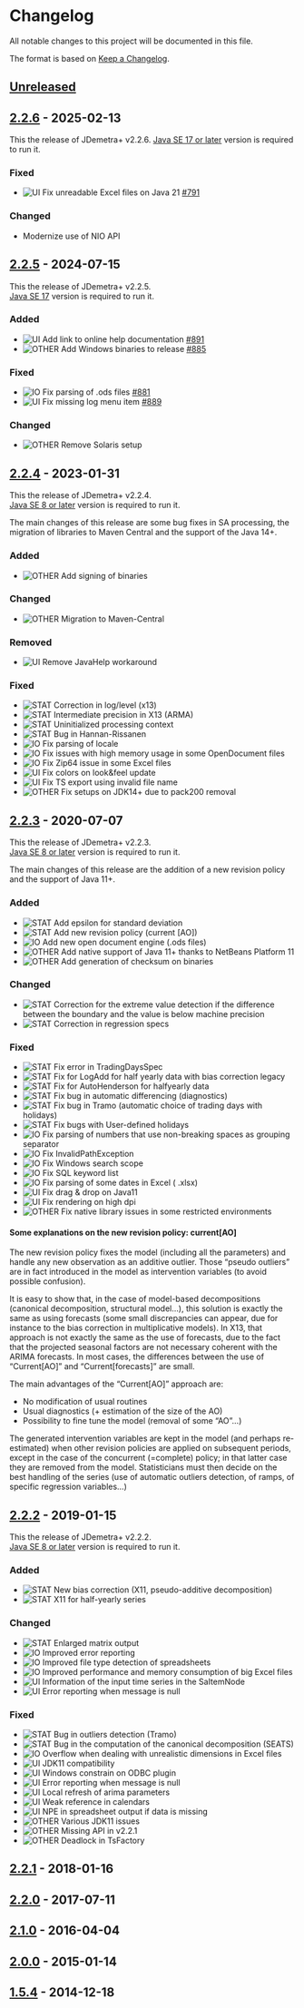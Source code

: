 # Changelog

All notable changes to this project will be documented in this file.

The format is based on [Keep a Changelog](https://keepachangelog.com/en/1.0.0/).

## [Unreleased]

## [2.2.6] - 2025-02-13

This the release of JDemetra+ v2.2.6.
[Java SE 17 or later](https://whichjdk.com/) version is required to run it.

### Fixed

- ![UI] Fix unreadable Excel files on Java 21 [#791](https://github.com/jdemetra/jdemetra-app/issues/791)

### Changed

- Modernize use of NIO API

## [2.2.5] - 2024-07-15

This the release of JDemetra+ v2.2.5.  
[Java SE 17](https://whichjdk.com/) version is required to run it.

### Added

- ![UI] Add link to online help documentation [#891](https://github.com/jdemetra/jdemetra-app/issues/891)
- ![OTHER] Add Windows binaries to release [#885](https://github.com/jdemetra/jdemetra-app/issues/885)

### Fixed

- ![IO] Fix parsing of .ods files [#881](https://github.com/jdemetra/jdemetra-app/issues/881)
- ![UI] Fix missing log menu item [#889](https://github.com/jdemetra/jdemetra-app/issues/889)

### Changed

- ![OTHER] Remove Solaris setup

## [2.2.4] - 2023-01-31

This the release of JDemetra+ v2.2.4.  
[Java SE 8 or later](https://adoptium.net/) version is required to run it.

The main changes of this release are some bug fixes in SA processing, the migration of libraries to Maven Central and the support of the Java 14+.

### Added

- ![OTHER] Add signing of binaries

### Changed

- ![OTHER] Migration to Maven-Central

### Removed

- ![UI] Remove JavaHelp workaround

### Fixed

- ![STAT] Correction in log/level (x13)
- ![STAT] Intermediate precision in X13 (ARMA)
- ![STAT] Uninitialized processing context
- ![STAT] Bug in Hannan-Rissanen
- ![IO] Fix parsing of locale
- ![IO] Fix issues with high memory usage in some OpenDocument files
- ![IO] Fix Zip64 issue in some Excel files
- ![UI] Fix colors on look&feel update
- ![UI] Fix TS export using invalid file name
- ![OTHER] Fix setups on JDK14+ due to pack200 removal

## [2.2.3] - 2020-07-07

This the release of JDemetra+ v2.2.3.  
[Java SE 8 or later](https://adoptium.net/) version is required to run it.

The main changes of this release are the addition of a new revision policy and the support of Java 11+.

### Added

- ![STAT] Add epsilon for standard deviation
- ![STAT] Add new revision policy (current [AO])
- ![IO] Add new open document engine (.ods files)
- ![OTHER] Add native support of Java 11+ thanks to NetBeans Platform 11
- ![OTHER] Add generation of checksum on binaries

### Changed

- ![STAT] Correction for the extreme value detection if the difference between the boundary and the value is below machine precision
- ![STAT] Correction in regression specs

### Fixed

- ![STAT] Fix error in TradingDaysSpec
- ![STAT] Fix for LogAdd for half yearly data with bias correction legacy
- ![STAT] Fix for AutoHenderson for halfyearly data
- ![STAT] Fix bug in automatic differencing (diagnostics)
- ![STAT] Fix bug in Tramo (automatic choice of trading days with holidays)
- ![STAT] Fix bugs with User-defined holidays
- ![IO] Fix parsing of numbers that use non-breaking spaces as grouping separator
- ![IO] Fix InvalidPathException
- ![IO] Fix Windows search scope
- ![IO] Fix SQL keyword list
- ![IO] Fix parsing of some dates in Excel ( .xlsx)
- ![UI] Fix drag & drop on Java11
- ![UI] Fix rendering on high dpi
- ![OTHER] Fix native library issues in some restricted environments

#### Some explanations on the new revision policy: current[AO]

The new revision policy fixes the model (including all the parameters) and handle any new observation as an additive outlier.
Those “pseudo outliers” are in fact introduced in the model as intervention variables (to avoid possible confusion).

It is easy to show that, in the case of model-based decompositions (canonical decomposition, structural model…), this solution is exactly the same as using forecasts (some small discrepancies can appear, due for instance to the bias correction in multiplicative models).
In X13, that approach is not exactly the same as the use of forecasts, due to the fact that the projected seasonal factors are not necessary coherent with the ARIMA forecasts. In most cases, the differences between the use of “Current[AO]” and “Current[forecasts]” are small.

The main advantages of the “Current[AO]” approach are:
- No modification of usual routines
- Usual diagnostics (+ estimation of the size of the AO)
- Possibility to fine tune the model (removal of some “AO”…)

The generated intervention variables are kept in the model (and perhaps re-estimated) when other revision policies are applied on subsequent periods, except in the case of the concurrent (=complete) policy; in that latter case they are removed from the model. Statisticians must then decide on the best handling of the series (use of automatic outliers detection, of ramps, of specific regression variables…)

## [2.2.2] - 2019-01-15

This the release of JDemetra+ v2.2.2.  
[Java SE 8 or later](https://adoptium.net/) version is required to run it.

### Added

- ![STAT] New bias correction (X11, pseudo-additive decomposition)
- ![STAT] X11 for half-yearly series

### Changed

- ![STAT] Enlarged matrix output
- ![IO] Improved error reporting
- ![IO] Improved file type detection of spreadsheets
- ![IO] Improved performance and memory consumption of big Excel files
- ![UI] Information of the input time series in the SaItemNode
- ![UI] Error reporting when message is null

### Fixed

- ![STAT] Bug in outliers detection (Tramo)
- ![STAT] Bug in the computation of the canonical decomposition (SEATS)
- ![IO] Overflow when dealing with unrealistic dimensions in Excel files
- ![UI] JDK11 compatibility
- ![UI] Windows constrain on ODBC plugin
- ![UI] Error reporting when message is null
- ![UI] Local refresh of arima parameters
- ![UI] Weak reference in calendars
- ![UI] NPE in spreadsheet output if data is missing
- ![OTHER] Various JDK11 issues
- ![OTHER] Missing API in v2.2.1
- ![OTHER] Deadlock in TsFactory

## [2.2.1] - 2018-01-16

## [2.2.0] - 2017-07-11

## [2.1.0] - 2016-04-04

## [2.0.0] - 2015-01-14

## [1.5.4] - 2014-12-18

[Unreleased]: https://github.com/jdemetra/jdemetra-app/compare/v2.2.6...HEAD
[2.2.6]: https://github.com/jdemetra/jdemetra-app/compare/v2.2.5...v2.2.6
[2.2.5]: https://github.com/jdemetra/jdemetra-app/compare/v2.2.4...v2.2.5
[2.2.4]: https://github.com/jdemetra/jdemetra-app/compare/v2.2.3...v2.2.4
[2.2.3]: https://github.com/jdemetra/jdemetra-app/compare/v2.2.2...v2.2.3
[2.2.2]: https://github.com/jdemetra/jdemetra-app/compare/v2.2.1...v2.2.2
[2.2.1]: https://github.com/jdemetra/jdemetra-app/compare/v2.2.0...v2.2.1
[2.2.0]: https://github.com/jdemetra/jdemetra-app/compare/v2.1.0...v2.2.0
[2.1.0]: https://github.com/jdemetra/jdemetra-app/compare/v2.0.0...v2.1.0
[2.0.0]: https://github.com/jdemetra/jdemetra-app/compare/v1.5.4...v2.0.0
[1.5.4]: https://github.com/jdemetra/jdemetra-app/releases/tag/v1.5.4
[STAT]: https://img.shields.io/badge/-STAT-068C09
[OTHER]: https://img.shields.io/badge/-OTHER-e4e669
[IO]: https://img.shields.io/badge/-IO-F813F7
[UI]: https://img.shields.io/badge/-UI-5319E7
